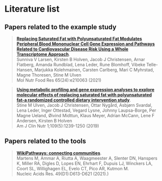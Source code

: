 <h1>Literature list</h1>

<h2>Papers related to the example study</h2>

> **[Replacing Saturated Fat with Polyunsaturated Fat Modulates Peripheral Blood Mononuclear Cell Gene Expression and Pathways Related to Cardiovascular Disease Risk Using a Whole Transcriptome Approach](https://doi.org/10.1002/mnfr.202100633)**.
<br/>Sunniva V Larsen, Kirsten B Holven, Jacob J Christensen, Arnar Flatberg, Amanda Rundblad, Lena Leder, Rune Blomhoff, Vibeke Telle-Hansen, Marjukka Kolehmainen, Carsten Carlberg, Mari C Myhrstad, Magne Thoresen, Stine M Ulven
<br/>Mol Nutr Food Res 65(24):e210063 (2021)

> **[Using metabolic profiling and gene expression analyses to explore molecular effects of replacing saturated fat with polyunsaturated fat-a randomized controlled dietary intervention study](https://doi.org/10.1093/ajcn/nqy356)**.
<br/>Stine M Ulven, Jacob J Christensen, Ottar Nygård, Asbjørn Svardal, Lena Leder, Inger Ottestad, Vegard Lysne, Johnny Laupsa-Borge, Per Magne Ueland, Øivind Midttun, Klaus Meyer, Adrian McCann, Lene F Andersen, Kirsten B Holven
<br/>Am J Clin Nutr 1;109(5):1239-1250 (2019)

<h2>Papers related to the tools</h2>

> **[WikiPathways: connecting communities](https://doi.org/10.1093/nar/gkaa1024)**.
<br/>Martens M, Ammar A, Riutta A, Waagmeester A, Slenter DN, Hanspers K, Miller RA, Digles D, Lopes EN, Ehrhart F, Dupuis LJ, Winckers LA, Coort SL, Willighagen EL, Evelo CT, Pico AR, Kutmon M.
<br/>Nucleic Acids Res. 49(D1):D613-D621 (2021).) 

